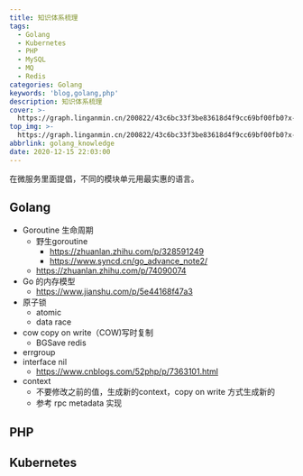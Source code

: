 ```yaml
---
title: 知识体系梳理
tags:
  - Golang
  - Kubernetes
  - PHP
  - MySQL
  - MQ
  - Redis
categories: Golang
keywords: 'blog,golang,php'
description: 知识体系梳理
cover: >-
  https://graph.linganmin.cn/200822/43c6bc33f3be83618d4f9cc69bf00fb0?x-oss-process=image/format,webp/quality,q_10
top_img: >-
  https://graph.linganmin.cn/200822/43c6bc33f3be83618d4f9cc69bf00fb0?x-oss-process=image/format,webp/quality,q_40
abbrlink: golang_knowledge
date: 2020-12-15 22:03:00
---
```


在微服务里面提倡，不同的模块单元用最实惠的语言。

## Golang

- Goroutine 生命周期
  - 野生goroutine
    - https://zhuanlan.zhihu.com/p/328591249
    - https://www.syncd.cn/go_advance_note2/
  - https://zhuanlan.zhihu.com/p/74090074
- Go 的内存模型
  - https://www.jianshu.com/p/5e44168f47a3
- 原子锁
  - atomic
  - data race
- cow copy on write（COW)写时复制
  - BGSave redis
- errgroup
- interface nil
  - https://www.cnblogs.com/52php/p/7363101.html
- context
  - 不要修改之前的值，生成新的context，copy on write 方式生成新的
  - 参考 rpc metadata 实现

## PHP

## Kubernetes
